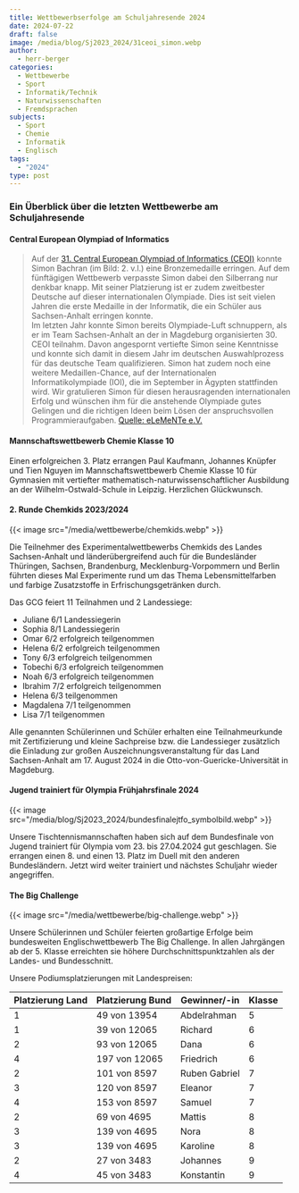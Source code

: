 ```yaml
---
title: Wettbewerbserfolge am Schuljahresende 2024
date: 2024-07-22
draft: false
image: /media/blog/Sj2023_2024/31ceoi_simon.webp
author:
  - herr-berger
categories:
  - Wettbewerbe
  - Sport
  - Informatik/Technik
  - Naturwissenschaften
  - Fremdsprachen
subjects:
  - Sport
  - Chemie
  - Informatik
  - Englisch
tags:
  - "2024"
type: post
---
```

### Ein Überblick über die letzten Wettbewerbe am Schuljahresende

#### Central European Olympiad of Informatics

> Auf der [31. Central European Olympiad of Informatics (CEOI)](https://ceoi2024.fi.muni.cz/) konnte Simon Bachran (im Bild: 2. v.l.) eine Bronzemedaille erringen. Auf dem fünftägigen Wettbewerb verpasste Simon dabei den Silberrang nur denkbar knapp. Mit seiner Platzierung ist er zudem zweitbester Deutsche auf dieser internationalen Olympiade. Dies ist seit vielen Jahren die erste Medaille in der Informatik, die ein Schüler aus Sachsen-Anhalt erringen konnte.  
> Im letzten Jahr konnte Simon bereits Olympiade-Luft schnuppern, als er im Team Sachsen-Anhalt an der in Magdeburg organisierten 30. CEOI teilnahm. Davon angespornt vertiefte Simon seine Kenntnisse und konnte sich damit in diesem Jahr im deutschen Auswahlprozess für das deutsche Team qualifizieren. Simon hat zudem noch eine weitere Medaillen-Chance, auf der Internationalen Informatikolympiade (IOI), die im September in Ägypten stattfinden wird. Wir gratulieren Simon für diesen herausragenden internationalen Erfolg und wünschen ihm für die anstehende Olympiade gutes Gelingen und die richtigen Ideen beim Lösen der anspruchsvollen Programmieraufgaben. [Quelle: eLeMeNTe e.V.](https://www.elemente.org/2024/06/bronzemedaille-auf-der-central-european-olympiad-of-informatics/)

#### Mannschaftswettbewerb Chemie Klasse 10

Einen erfolgreichen 3. Platz errangen Paul Kaufmann, Johannes Knüpfer und Tien Nguyen im Mannschaftswettbewerb Chemie Klasse 10 für Gymnasien mit vertiefter mathematisch-naturwissenschaftlicher Ausbildung an der Wilhelm-Ostwald-Schule in Leipzig. Herzlichen Glückwunsch.

#### 2. Runde Chemkids 2023/2024

{{< image src="/media/wettbewerbe/chemkids.webp" >}}

Die Teilnehmer des Experimentalwettbewerbs Chemkids des Landes Sachsen-Anhalt und länderübergreifend auch für die Bundesländer Thüringen, Sachsen, Brandenburg, Mecklenburg-Vorpommern und Berlin führten dieses Mal Experimente rund um das Thema Lebensmittelfarben und farbige Zusatzstoffe in Erfrischungsgetränken durch.

Das GCG feiert 11 Teilnahmen und 2 Landessiege:

- Juliane 6/1 Landessiegerin
- Sophia 8/1 Landessiegerin
- Omar 6/2 erfolgreich teilgenommen
- Helena 6/2 erfolgreich teilgenommen
- Tony 6/3 erfolgreich teilgenommen
- Tobechi 6/3 erfolgreich teilgenommen
- Noah 6/3 erfolgreich teilgenommen
- Ibrahim 7/2 erfolgreich teilgenommen
- Helena 6/3 teilgenommen
- Magdalena 7/1  teilgenommen
- Lisa 7/1 teilgenommen

Alle genannten Schülerinnen und Schüler erhalten eine Teilnahmeurkunde mit Zertifizierung und kleine Sachpreise bzw. die Landessieger zusätzlich die Einladung zur großen Auszeichnungsveranstaltung für das Land Sachsen-Anhalt am 17. August 2024 in die Otto-von-Guericke-Universität in Magdeburg.

#### Jugend trainiert für Olympia Frühjahrsfinale 2024

{{< image src="/media/blog/Sj2023_2024/bundesfinalejtfo_symbolbild.webp" >}}

Unsere Tischtennismannschaften haben sich auf dem Bundesfinale von Jugend trainiert für Olympia vom 23. bis 27.04.2024 gut geschlagen. Sie errangen einen 8. und einen 13. Platz im Duell mit den anderen Bundesländern. Jetzt wird weiter trainiert und nächstes Schuljahr wieder angegriffen.

#### The Big Challenge



{{< image src="/media/wettbewerbe/big-challenge.webp" >}}



Unsere Schülerinnen und Schüler feierten großartige Erfolge beim bundesweiten Englischwettbewerb The Big Challenge. In allen Jahrgängen ab der 5. Klasse erreichten sie höhere Durchschnittspunktzahlen als der Landes- und Bundesschnitt. 

Unsere Podiumsplatzierungen mit Landespreisen:

|Platzierung Land|Platzierung Bund|Gewinner/-in|Klasse|
|---|---|---|---|
|1|49 von 13954|Abdelrahman|5|
|1|39 von 12065|Richard|6|
|2|93 von 12065|Dana|6|
|4|197 von 12065|Friedrich|6|
|2|101 von 8597|Ruben Gabriel|7|
|3|120 von 8597|Eleanor|7|
|4|153 von 8597|Samuel|7|
|2|69 von 4695|Mattis|8|
|3|139 von 4695|Nora|8|
|3|139 von 4695|Karoline|8|
|2|27 von 3483|Johannes|9|
|4|45 von 3483|Konstantin|9|




